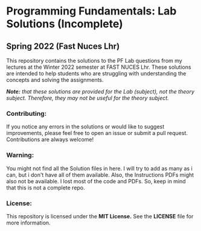 # Programming Fundamentals: Lab Solutions (Incomplete)
## Spring 2022 (Fast Nuces Lhr)

This repository contains the solutions to the PF Lab questions from my lectures at the Winter 2022 semester at FAST NUCES Lhr. These solutions are intended to help students who are struggling with understanding the concepts and solving the assignments.

_**Note:** that these solutions are provided for the Lab (subject), not the theory subject. Therefore, they may not be useful for the theory subject._

### Contributing:
If you notice any errors in the solutions or would like to suggest improvements, please feel free to open an issue or submit a pull request. Contributions are always welcome!

### Warning:
You might not find all the Solution files in here. I will try to add as many as i can, but i don't have all of them available. Also, the Instructions PDFs might also not be available. I lost most of the code and PDFs. So, keep in mind that this is not a complete repo.

### License:
This repository is licensed under the **MIT License.** See the **LICENSE** file for more information.
